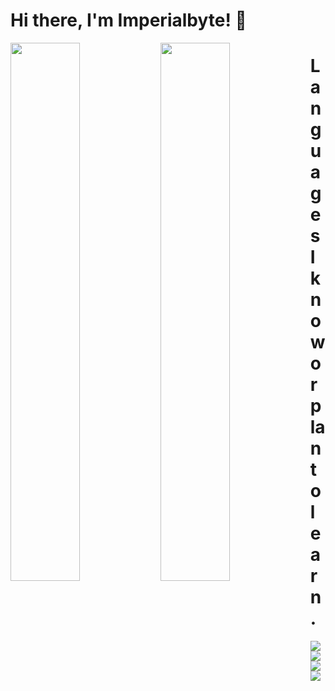 # Hi there, I'm Imperialbyte! 👋

<img align="left" width="47%" src="https://github-readme-stats.vercel.app/api?username=imperialbyte&show_icons=true&theme=tokyonight" />
<img align="left" width="47%" src="https://github-readme-stats.vercel.app/api/top-langs/?username=imperialbyte&layout=compact&theme=tokyonight" />



# Languages I know or plan to learn.

<img align="left" src="https://img.shields.io/badge/java-%23ED8B00.svg?style=for-the-badge&logo=java&logoColor=white"/>
<img align="left" src="https://img.shields.io/badge/python-3670A0?style=for-the-badge&logo=python&logoColor=ffdd54"/>
<img align="left" src="https://img.shields.io/badge/c-%2300599C.svg?style=for-the-badge&logo=c&logoColor=white"/>
<img align="left" src="https://img.shields.io/badge/c++-%2300599C.svg?style=for-the-badge&logo=c%2B%2B&logoColor=white"/>
